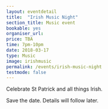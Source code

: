 ```yaml
---
layout: eventdetail
title:  "Irish Music Night"
section_title: Music event
bookable: yes
organiser_url:
price: TBA
time: 7pm-10pm
date: 2018-03-17
type: Music
image: irishmusic
permalink: /events/irish-music-night
testmode: false
---
```


Celebrate St Patrick and all things Irish.

Save the date. Details will follow later.
